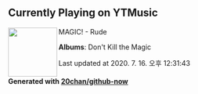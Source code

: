 ## Currently Playing on YTMusic

[<img align="left" width="100" src="https://lh3.googleusercontent.com/DVkZxZMH3ByBHnoMISDTVLD_wYx7GfBXeznsfHhkfew8EzAj-LKGa2yFn7vBW_5rMo33zVpKAEeK5LQE0g">](https://music.youtube.com/channel/UCi7x9i4t7_KUX2-gWLnMNkQ)

MAGIC! - Rude

**Albums**: Don't Kill the Magic

Last updated at 2020. 7. 16. 오후 12:31:43

#### Generated with [20chan/github-now](https://github.com/20chan/github-now)


<!--
**20chan/20chan** is a ✨ _special_ ✨ repository because its `README.md` (this file) appears on your GitHub profile.

Here are some ideas to get you started:

- 🔭 I’m currently working on ...
- 🌱 I’m currently learning ...
- 👯 I’m looking to collaborate on ...
- 🤔 I’m looking for help with ...
- 💬 Ask me about ...
- 📫 How to reach me: ...
- 😄 Pronouns: ...
- ⚡ Fun fact: ...
-->
